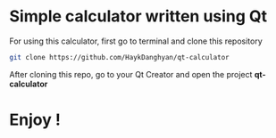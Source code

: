 # Simple calculator written using Qt 

For using this calculator, first go to terminal and clone this repository

```bash
git clone https://github.com/HaykDanghyan/qt-calculator
```

After cloning this repo, go to your Qt Creator and open the project **qt-calculator**

# Enjoy !